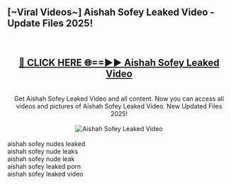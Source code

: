 <h2>[~Viral Videos~] Aishah Sofey Leaked Video - Update Files 2025!</h2>
<br>
<div align="center">
<h2><a href="https://betterlinks.top/A2PfLJ" rel="nofollow">🔴 CLICK HERE 🌐==►► Aishah Sofey Leaked Video</a></h2>
<br>
Get Aishah Sofey Leaked Video and all content. Now you can access all videos and pictures of Aishah Sofey Leaked Video. New Updated Files 2025!
<br>
<br>
<a href="https://betterlinks.top/A2PfLJ" rel="nofollow" data-target="animated-image.originalLink"><img src="https://i.ibb.co.com/WyWwxjT/player-gif2.gif" alt="Aishah Sofey Leaked Video" style="max-width: 100%; display: inline-block;" data-target="animated-image.originalImage"></a>
</div>
<br>
aishah sofey nudes leaked<br>
aishah sofey nude leaks<br>
aishah sofey nude leak<br>
aishah sofey leaked porn<br>
aishah sofey leaked video